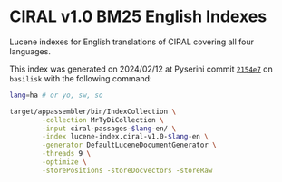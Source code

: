 # CIRAL v1.0 BM25 English Indexes

Lucene indexes for English translations of CIRAL covering all four languages.

This index was generated on 2024/02/12 at Pyserini commit [`2154e7`](https://github.com/castorini/pyserini/commit/2154e79a63de0287578d4a3b1239e9a729e1c415) on `basilisk` with the following command: 

```bash
lang=ha # or yo, sw, so

target/appassembler/bin/IndexCollection \
        -collection MrTyDiCollection \
        -input ciral-passages-$lang-en/ \
        -index lucene-index.ciral-v1.0-$lang-en \
        -generator DefaultLuceneDocumentGenerator \
        -threads 9 \
        -optimize \
        -storePositions -storeDocvectors -storeRaw
```